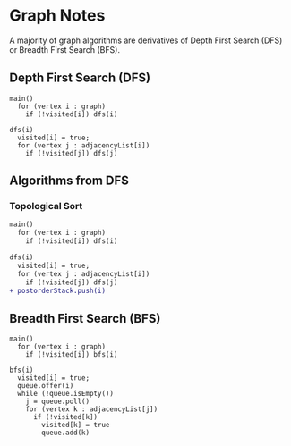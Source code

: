 # Graph Notes
A majority of graph algorithms are derivatives of Depth First Search (DFS) or Breadth First Search (BFS).
## Depth First Search (DFS)
```
main()
  for (vertex i : graph)
    if (!visited[i]) dfs(i)

dfs(i)
  visited[i] = true;
  for (vertex j : adjacencyList[i])
    if (!visited[j]) dfs(j)
```
## Algorithms from DFS
### Topological Sort
``` diff
main()
  for (vertex i : graph)
    if (!visited[i]) dfs(i)

dfs(i)
  visited[i] = true;
  for (vertex j : adjacencyList[i])
    if (!visited[j]) dfs(j)
+ postorderStack.push(i)
```
## Breadth First Search (BFS)
```
main()
  for (vertex i : graph)
    if (!visited[i]) bfs(i)

bfs(i)
  visited[i] = true;
  queue.offer(i)
  while (!queue.isEmpty())
    j = queue.poll()
    for (vertex k : adjacencyList[j])
      if (!visited[k])
        visited[k] = true
        queue.add(k)
```
